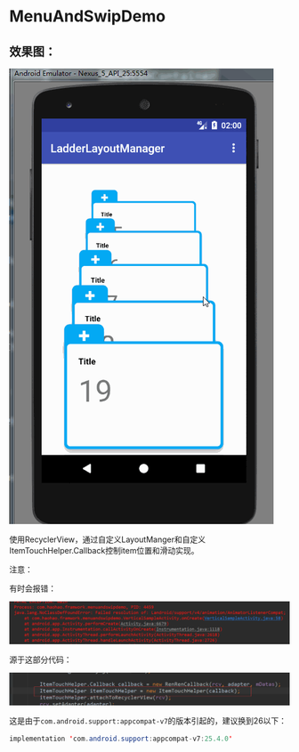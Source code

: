 # MenuAndSwipDemo

## 效果图：

  ![1](1.gif)

使用RecyclerView，通过自定义LayoutManger和自定义ItemTouchHelper.Callback控制item位置和滑动实现。

注意：

有时会报错：

 ![3](3.png)

源于这部分代码：

![2](2.png)

这是由于`com.android.support:appcompat-v7`的版本引起的，建议换到26以下：

~~~~JAVA
implementation 'com.android.support:appcompat-v7:25.4.0'
~~~~

